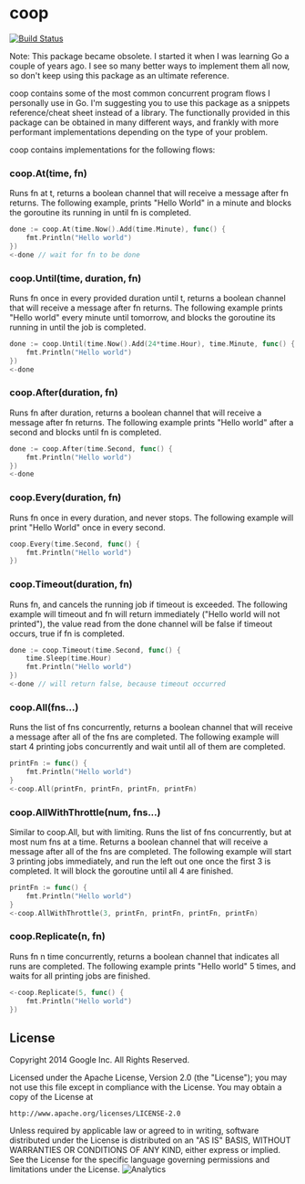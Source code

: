 # coop

[![Build Status](https://travis-ci.org/rakyll/coop.png?branch=master)](https://travis-ci.org/rakyll/coop)

Note: This package became obsolete. I started it when I was learning Go a couple of years ago. I see so many better ways to implement them all now, so don't keep using this package as an ultimate reference.

coop contains some of the most common concurrent program flows I personally use in Go. I'm suggesting you to use this package as a snippets reference/cheat sheet instead of a library. The functionally provided in this package can be obtained in many different ways, and frankly with more performant implementations depending on the type of your problem.

coop contains implementations for the following flows:

### coop.At(time, fn)

Runs fn at t, returns a boolean channel that will receive a message after fn returns. The following example, prints "Hello World" in a minute and blocks the goroutine its running in until fn is completed.

~~~ go
done := coop.At(time.Now().Add(time.Minute), func() {
    fmt.Println("Hello world")
})
<-done // wait for fn to be done
~~~

### coop.Until(time, duration, fn)

Runs fn once in every provided duration until t, returns a boolean channel that will receive a message after fn returns. The following example prints "Hello world" every minute until tomorrow, and blocks the goroutine its running in until the job is completed.

~~~ go
done := coop.Until(time.Now().Add(24*time.Hour), time.Minute, func() {
    fmt.Println("Hello world")
})
<-done
~~~

### coop.After(duration, fn)

Runs fn after duration, returns a boolean channel that will receive a message after fn returns. The following example prints "Hello world" after a second and blocks until fn is completed.

~~~ go
done := coop.After(time.Second, func() {
    fmt.Println("Hello world")
})
<-done
~~~

### coop.Every(duration, fn)

Runs fn once in every duration, and never stops. The following example will print "Hello World" once in every second.

~~~ go
coop.Every(time.Second, func() {
    fmt.Println("Hello world")
})
~~~

### coop.Timeout(duration, fn)
Runs fn, and cancels the running job if timeout is exceeded. The following example will timeout and fn will return immediately ("Hello world will not printed"), the value read from the done channel will be false if timeout occurs, true if fn is completed.

~~~ go
done := coop.Timeout(time.Second, func() {
    time.Sleep(time.Hour)
    fmt.Println("Hello world")
})
<-done // will return false, because timeout occurred
~~~

### coop.All(fns...)
Runs the list of fns concurrently, returns a boolean channel that will receive a message after all of the fns are completed. The following example will start 4 printing jobs concurrently and wait until all of them are completed.

~~~ go
printFn := func() {
    fmt.Println("Hello world")
}
<-coop.All(printFn, printFn, printFn, printFn)
~~~

### coop.AllWithThrottle(num, fns...)
Similar to coop.All, but with limiting. Runs the list of fns concurrently, but at most num fns at a time. Returns a boolean channel that will receive a message after all of the fns are completed. The following example will start 3 printing jobs immediately, and run the left out one once the first 3 is completed. It will block the goroutine until all 4 are finished.

~~~ go
printFn := func() {
    fmt.Println("Hello world")
}
<-coop.AllWithThrottle(3, printFn, printFn, printFn, printFn)
~~~

### coop.Replicate(n, fn)

Runs fn n time concurrently, returns a boolean channel that indicates all runs are completed. The following example prints "Hello world" 5 times, and waits for all printing jobs are finished.

~~~ go
<-coop.Replicate(5, func() {
    fmt.Println("Hello world")
})
~~~

## License

Copyright 2014 Google Inc. All Rights Reserved.

Licensed under the Apache License, Version 2.0 (the "License"); you may not use this file except in compliance with the License. You may obtain a copy of the License at

    http://www.apache.org/licenses/LICENSE-2.0

Unless required by applicable law or agreed to in writing, software distributed under the License is distributed on an "AS IS" BASIS, WITHOUT WARRANTIES OR CONDITIONS OF ANY KIND, either express or implied. See the License for the specific language governing permissions and limitations under the License. ![Analytics](https://ga-beacon.appspot.com/UA-46881978-1/coop?pixel)
